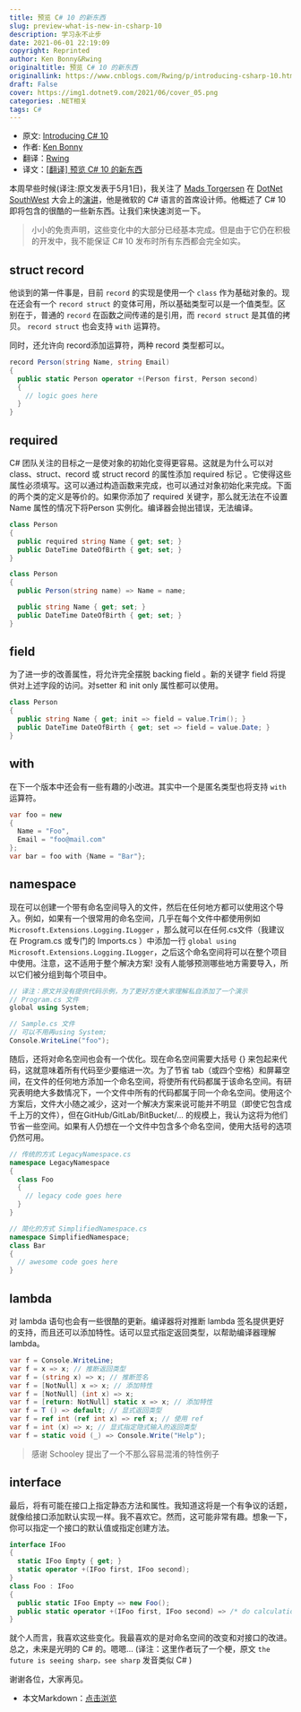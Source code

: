 ```yaml
---
title: 预览 C# 10 的新东西
slug: preview-what-is-new-in-csharp-10
description: 学习永不止步
date: 2021-06-01 22:19:09
copyright: Reprinted
author: Ken Bonny&Rwing
originaltitle: 预览 C# 10 的新东西
originallink: https://www.cnblogs.com/Rwing/p/introducing-csharp-10.html
draft: False
cover: https://img1.dotnet9.com/2021/06/cover_05.png
categories: .NET相关
tags: C#
---
```


- 原文: [Introducing C# 10](https://kenbonny.net/introducing-csharp-10)
- 作者: [Ken Bonny](https://hashnode.com/@KenBonny)
- 翻译：[Rwing](https://home.cnblogs.com/u/Rwing/)
- 译文：[[翻译] 预览 C# 10 的新东西](https://www.cnblogs.com/Rwing/p/introducing-csharp-10.html)


本周早些时候(译注:原文发表于5月1日)，我关注了 [Mads Torgersen](https://twitter.com/MadsTorgersen) 在 [DotNet SouthWest](https://www.meetup.com/dotnetsouthwest/) 大会上的[演讲](https://www.youtube.com/channel/UCU0f_2rwIlvLC35GfGk_8kg)，他是微软的 C# 语言的首席设计师。他概述了 C# 10 即将包含的很酷的一些新东西。让我们来快速浏览一下。

>小小的免责声明，这些变化中的大部分已经基本完成。但是由于它仍在积极的开发中，我不能保证 C# 10 发布时所有东西都会完全如实。

## struct record

他谈到的第一件事是，目前 ``record`` 的实现是使用一个 ``class`` 作为基础对象的。现在还会有一个 ``record struct`` 的变体可用，所以基础类型可以是一个值类型。区别在于，普通的 ``record`` 在函数之间传递的是引用，而 ``record struct`` 是其值的拷贝。 ``record struct`` 也会支持 ``with`` 运算符。

同时，还允许向 record添加运算符，两种 record 类型都可以。

```C#
record Person(string Name, string Email)
{
  public static Person operator +(Person first, Person second)
  {
    // logic goes here
  }
}
```

## required

C# 团队关注的目标之一是使对象的初始化变得更容易。这就是为什么可以对 class、struct、record 或 struct record 的属性添加 required 标记 。它使得这些属性必须填写。这可以通过构造函数来完成，也可以通过对象初始化来完成。下面的两个类的定义是等价的。如果你添加了 required 关键字，那么就无法在不设置 Name 属性的情况下将Person 实例化。编译器会抛出错误，无法编译。

```C#
class Person
{
  public required string Name { get; set; }
  public DateTime DateOfBirth { get; set; }
}
```

```C#
class Person
{
  public Person(string name) => Name = name;

  public string Name { get; set; }
  public DateTime DateOfBirth { get; set; }
}
```

## field

为了进一步的改善属性，将允许完全摆脱 backing field 。新的关键字 field 将提供对上述字段的访问。对setter 和 init only 属性都可以使用。

```C#
class Person
{
  public string Name { get; init => field = value.Trim(); }
  public DateTime DateOfBirth { get; set => field = value.Date; }
}
```

## with

在下一个版本中还会有一些有趣的小改进。其实中一个是匿名类型也将支持 ``with`` 运算符。

```C#
var foo = new
{
  Name = "Foo",
  Email = "foo@mail.com"
};
var bar = foo with {Name = "Bar"};
```

## namespace

现在可以创建一个带有命名空间导入的文件，然后在任何地方都可以使用这个导入。例如，如果有一个很常用的命名空间，几乎在每个文件中都使用例如 ``Microsoft.Extensions.Logging.ILogger`` ，那么就可以在任何.cs文件（我建议在 Program.cs 或专门的 Imports.cs ）中添加一行 ``global using Microsoft.Extensions.Logging.ILogger``，之后这个命名空间将可以在整个项目中使用。注意，这不适用于整个解决方案! 没有人能够预测哪些地方需要导入，所以它们被分组到每个项目中。

```C#
// 译注：原文并没有提供代码示例，为了更好方便大家理解私自添加了一个演示
// Program.cs 文件
global using System;

// Sample.cs 文件
// 可以不用再using System;
Console.WriteLine("foo");
```

随后，还将对命名空间也会有一个优化。现在命名空间需要大括号 {} 来包起来代码，这就意味着所有代码至少要缩进一次。为了节省 tab（或四个空格）和屏幕空间，在文件的任何地方添加一个命名空间，将使所有代码都属于该命名空间。有研究表明绝大多数情况下，一个文件中所有的代码都属于同一个命名空间。使用这个方案后，文件大小随之减少，这对一个解决方案来说可能并不明显（即使它包含成千上万的文件），但在GitHub/GitLab/BitBucket/... 的规模上，我认为这将为他们节省一些空间。如果有人仍想在一个文件中包含多个命名空间，使用大括号的选项仍然可用。

```C#
// 传统的方式 LegacyNamespace.cs
namespace LegacyNamespace
{
  class Foo
  {
    // legacy code goes here
  }
}

// 简化的方式 SimplifiedNamespace.cs
namespace SimplifiedNamespace;
class Bar
{
  // awesome code goes here
}
```

## lambda

对 lambda 语句也会有一些很酷的更新。编译器将对推断 lambda 签名提供更好的支持，而且还可以添加特性。话可以显式指定返回类型，以帮助编译器理解 lambda。

```C#
var f = Console.WriteLine;
var f = x => x; // 推断返回类型
var f = (string x) => x; // 推断签名
var f = [NotNull] x => x; // 添加特性
var f = [NotNull] (int x) => x;
var f = [return: NotNull] static x => x; // 添加特性
var f = T () => default; // 显式返回类型
var f = ref int (ref int x) => ref x; // 使用 ref 
var f = int (x) => x; // 显式指定隐式输入的返回类型
var f = static void (_) => Console.Write("Help");
```

>感谢 Schooley 提出了一个不那么容易混淆的特性例子

## interface

最后，将有可能在接口上指定静态方法和属性。我知道这将是一个有争议的话题，就像给接口添加默认实现一样。我不喜欢它。然而，这可能非常有趣。想象一下，你可以指定一个接口的默认值或指定创建方法。

```C#
interface IFoo
{
  static IFoo Empty { get; }
  static operator +(IFoo first, IFoo second);
}
class Foo : IFoo
{
  public static IFoo Empty => new Foo();
  public static operator +(IFoo first, IFoo second) => /* do calculation here */;
}
```

就个人而言，我喜欢这些变化。我最喜欢的是对命名空间的改变和对接口的改进。总之，未来是光明的 C# 的。嗯嗯... (译注：这里作者玩了一个梗，原文 ``the future is seeing sharp，see sharp`` 发音类似 C# )

谢谢各位，大家再见。

- 本文Markdown：[点击浏览](https://github.com/dotnet9/Assets.Dotnet9/blob/main/2021/06/2021-06-01_01.md)